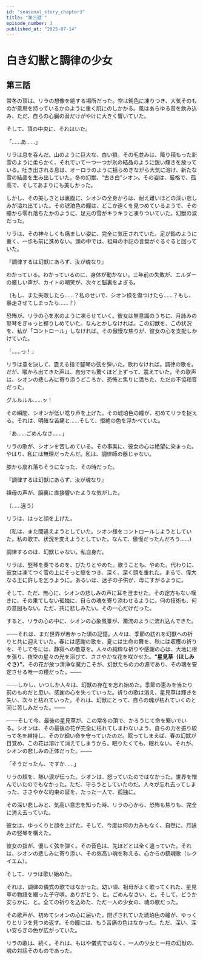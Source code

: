 ```yaml
---
id: "seasonal_story_chapter3"
title: "第三話 "
episode_number: 3
published_at: "2025-07-14"
---
```

# 白き幻獣と調律の少女

## 第三話

常冬の頂は、リラの想像を絶する場所だった。空は鈍色に凍りつき、大気そのものが意思を持っているかのように重く肌にのしかかる。風はあらゆる音を飲み込み、ただ、自らの心臓の音だけがやけに大きく響いていた。

そして、頂の中央に、それはいた。

「……あ……」

リラは息を呑んだ。山のように巨大な、白い狼。その毛並みは、降り積もった新雪のように柔らかく、それでいて一つ一つが氷の結晶のように鋭い輝きを放っている。吐き出される息は、オーロラのように揺らめきながら大気に溶け、新たな雪の結晶を生み出していた。冬の幻獣、“古き白”シオン。その姿は、厳格で、孤高で、そしてあまりにも美しかった。

しかし、その美しさとは裏腹に、シオンの全身からは、耐え難いほどの深い悲しみが溢れ出ていた。その琥珀色の瞳は、どこか遠くを見つめているようで、その瞳から零れ落ちたかのように、足元の雪がキラキラと凍りついていた。幻獣の涙だった。

リラは、その神々しくも痛ましい姿に、完全に気圧されていた。足が鉛のように重く、一歩も前に進めない。頭の中では、祖母の手記の言葉がぐるぐると回っていた。

『調律するは幻獣にあらず、汝が魂なり』

わかっている。わかっているのに、身体が動かない。三年前の失敗が、エルダーの厳しい声が、カイトの嘲笑が、次々と脳裏をよぎる。

（もし、また失敗したら……？私のせいで、シオン様を傷つけたら……？もし、暴走させてしまったら……？）

恐怖が、リラの心を氷のように凍らせていく。彼女は無意識のうちに、月詠みの竪琴をぎゅっと握りしめていた。なんとかしなければ。この幻獣を、この状況を、私が「コントロール」しなければ。その傲慢な焦りが、彼女の心を支配しかけていた。

「……っ！」

リラは意を決して、震える指で竪琴の弦を弾いた。歌わなければ。調律の歌を。だが、喉から出てきた声は、自分でも驚くほど上ずって、震えていた。その歌声は、シオンの悲しみに寄り添うどころか、恐怖と焦りに満ちた、ただの不協和音だった。

グルルルル……ッ！

その瞬間、シオンが低い唸り声を上げた。その琥珀色の瞳が、初めてリラを捉える。それは、明確な苦痛と……そして、拒絶の色を浮かべていた。

「あ……ごめんなさ……」

リラの歌が、シオンを苦しめている。その事実に、彼女の心は絶望に染まった。やはり、私には無理だったんだ。私は、調律師の器じゃない。

膝から崩れ落ちそうになった、その時だった。

『調律するは幻獣にあらず、汝が魂なり』

祖母の声が、脳裏に直接響いたような気がした。

（……違う）

リラは、はっと顔を上げた。

（私は、また間違えようとしていた。シオン様をコントロールしようとしていた。私の歌で、状況を変えようとしていた。なんて、傲慢だったんだろう……）

調律するのは、幻獣じゃない。私自身だ。

リラは、竪琴を奏でるのを、ぴたりとやめた。歌うことも、やめた。代わりに、彼女は凍てつく雪の上にそっと膝をつき、深く、深く頭を垂れた。まるで、偉大なる王に許しを乞うように。あるいは、迷子の子供が、母にすがるように。

そして、ただ、無心に、シオンの悲しみの声に耳を澄ませた。その途方もない嘆きに、その果てしない孤独に、自らの魂を寄り添わせるように。何の技術も、何の意図もない。ただ、共に悲しみたい。その一心だけだった。

すると、リラの心の中に、シオンの心象風景が、濁流のように流れ込んできた。

───それは、まだ世界が若かった頃の記憶。人々は、季節の訪れを幻獣への祈りと共に迎えていた。春には感謝の歌を、夏には生命の舞を、秋には収穫の祈りを、そして冬には、静寂への敬意を。人々の純粋な祈りや感謝の心は、大地に根を張り、夜空の星々の光を浴びて、ささやかな花を咲かせた。**“星見草（ほしみぐさ）”**。その花が放つ清浄な魔力こそが、幻獣たちの力の源であり、その魂を安定させる唯一の糧だった。───

───しかし、いつしか人々は、幻獣の存在を忘れ始めた。季節の恵みを当たり前のものだと思い、感謝の心を失っていった。祈りの歌は消え、星見草は輝きを失い、次々と枯れていった。それは、幻獣にとって、自らの魂が枯れていくのと同じ苦しみだった。───

───そして今、最後の星見草が、この常冬の頂で、かろうじて命を繋いでいる。シオンは、その最後の花が完全に枯れてしまわないよう、自らの力を振り絞って冬を維持し、そのか細い命を守っていたのだ。眠ってしまえば、春の幻獣が目覚め、この花は溶けて消えてしまうから。眠りたくても、眠れない。それが、シオンの悲しみの正体だった。───

「そうだったん、ですか……」

リラの頬を、熱い涙が伝った。シオンは、怒っていたのではなかった。世界を憎んでいたのでもなかった。ただ、守ろうとしていたのだ。人々が忘れ去ってしまった、ささやかな約束の証を、たった一人で、孤独に。

その深い悲しみと、気高い意志を知った時、リラの心から、恐怖も焦りも、完全に消え去っていた。

彼女は、ゆっくりと顔を上げた。そして、今度は何の力みもなく、自然に、月詠みの竪琴を構えた。

彼女の指が、優しく弦を弾く。その音色は、先ほどとは全く違っていた。それは、シオンの悲しみに寄り添い、その気高い魂を称える、心からの鎮魂歌（レクイエム）。

そして、リラは歌い始めた。

それは、調律の儀式の歌ではなかった。幼い頃、祖母がよく歌ってくれた、星見草の物語を綴った子守唄。ありがとう、と。ごめんなさい、と。そして、どうか安らかに、と。全ての祈りを込めた、ただ一人の少女の、魂の歌だった。

その歌声が、初めてシオンの心に届いた。閉ざされていた琥珀色の瞳が、ゆっくりとリラを見つめ返す。その瞳には、もう苦痛の色はなかった。ただ、深い、深い安らぎの色が広がっていた。

リラの歌は、続く。それは、もはや儀式ではなく、一人の少女と一柱の幻獣の、魂の対話そのものであった。
